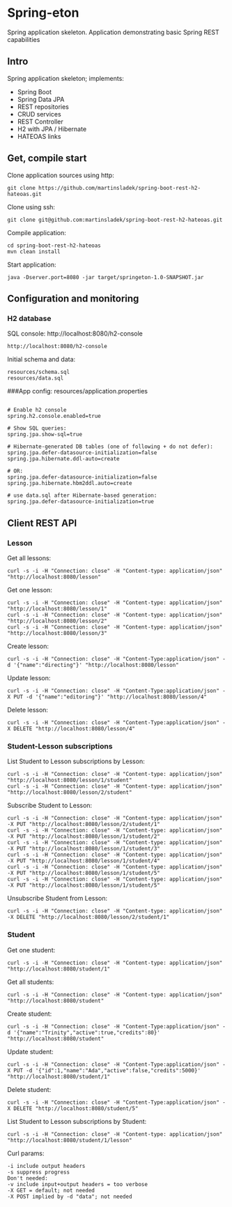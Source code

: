 # Spring-eton
Spring application skeleton.
Application demonstrating basic Spring REST capabilities


## Intro
Spring application skeleton; implements:
* Spring Boot
* Spring Data JPA
* REST repositories
* CRUD services
* REST Controller
* H2 with JPA / Hibernate
* HATEOAS links


## Get, compile start

Clone application sources using http:
```
git clone https://github.com/martinsladek/spring-boot-rest-h2-hateoas.git
```

Clone using ssh:
```
git clone git@github.com:martinsladek/spring-boot-rest-h2-hateoas.git
```

Compile application:
```
cd spring-boot-rest-h2-hateoas
mvn clean install
```

Start application:
```
java -Dserver.port=8080 -jar target/springeton-1.0-SNAPSHOT.jar
```


## Configuration and monitoring
### H2 database

SQL console:
http://localhost:8080/h2-console
```
http://localhost:8080/h2-console
```

Initial schema and data:
```
resources/schema.sql
resources/data.sql
```

###App config:
resources/application.properties
```

# Enable h2 console
spring.h2.console.enabled=true

# Show SQL queries:
spring.jpa.show-sql=true

# Hibernate-generated DB tables (one of following + do not defer):
spring.jpa.defer-datasource-initialization=false
spring.jpa.hibernate.ddl-auto=create

# OR:
spring.jpa.defer-datasource-initialization=false
spring.jpa.hibernate.hbm2ddl.auto=create

# use data.sql after Hibernate-based generation:
spring.jpa.defer-datasource-initialization=true
```


## Client REST API
### Lesson

Get all lessons:
```
curl -s -i -H "Connection: close" -H "Content-type: application/json" "http://localhost:8080/lesson"
```

Get one lesson:
```
curl -s -i -H "Connection: close" -H "Content-type: application/json" "http://localhost:8080/lesson/1"
curl -s -i -H "Connection: close" -H "Content-type: application/json" "http://localhost:8080/lesson/2"
curl -s -i -H "Connection: close" -H "Content-type: application/json" "http://localhost:8080/lesson/3"
```

Create lesson:
```
curl -s -i -H "Connection: close" -H "Content-Type:application/json" -d '{"name":"directing"}' "http://localhost:8080/lesson"
```

Update lesson:
```
curl -s -i -H "Connection: close" -H "Content-Type:application/json" -X PUT -d '{"name":"editoring"}' "http://localhost:8080/lesson/4"
```

Delete lesson:
```
curl -s -i -H "Connection: close" -H "Content-Type:application/json" -X DELETE "http://localhost:8080/lesson/4"
```


### Student-Lesson subscriptions

List Student to Lesson subscriptions by Lesson:
```
curl -s -i -H "Connection: close" -H "Content-type: application/json" "http://localhost:8080/lesson/1/student"
curl -s -i -H "Connection: close" -H "Content-type: application/json" "http://localhost:8080/lesson/2/student"
```

Subscribe Student to Lesson:
```
curl -s -i -H "Connection: close" -H "Content-type: application/json" -X PUT "http://localhost:8080/lesson/2/student/1"
curl -s -i -H "Connection: close" -H "Content-type: application/json" -X PUT "http://localhost:8080/lesson/1/student/2"
curl -s -i -H "Connection: close" -H "Content-type: application/json" -X PUT "http://localhost:8080/lesson/1/student/3"
curl -s -i -H "Connection: close" -H "Content-type: application/json" -X PUT "http://localhost:8080/lesson/1/student/4"
curl -s -i -H "Connection: close" -H "Content-type: application/json" -X PUT "http://localhost:8080/lesson/1/student/5"
curl -s -i -H "Connection: close" -H "Content-type: application/json" -X PUT "http://localhost:8080/lesson/1/student/5"
```

Unsubscribe Student from Lesson:
```
curl -s -i -H "Connection: close" -H "Content-type: application/json" -X DELETE "http://localhost:8080/lesson/2/student/1"
```


### Student

Get one student:
```
curl -s -i -H "Connection: close" -H "Content-type: application/json" "http://localhost:8080/student/1"
```

Get all students:
```
curl -s -i -H "Connection: close" -H "Content-type: application/json" "http://localhost:8080/student"
```

Create student:
```
curl -s -i -H "Connection: close" -H "Content-Type:application/json" -d '{"name":"Trinity","active":true,"credits":80}' "http://localhost:8080/student"
```

Update student:
```
curl -s -i -H "Connection: close" -H "Content-Type:application/json" -X PUT -d '{"id":1,"name":"Ada","active":false,"credits":5000}' "http://localhost:8080/student/1"
```

Delete student:
```
curl -s -i -H "Connection: close" -H "Content-Type:application/json" -X DELETE "http://localhost:8080/student/5"
```

List Student to Lesson subscriptions by Student:
```
curl -s -i -H "Connection: close" -H "Content-type: application/json" "http://localhost:8080/student/1/lesson"
```

Curl params:
```
-i include output headers
-s suppress progress
Don't needed:
-v include input+output headers = too verbose
-X GET = default; not needed
-X POST implied by -d "data"; not needed
```
